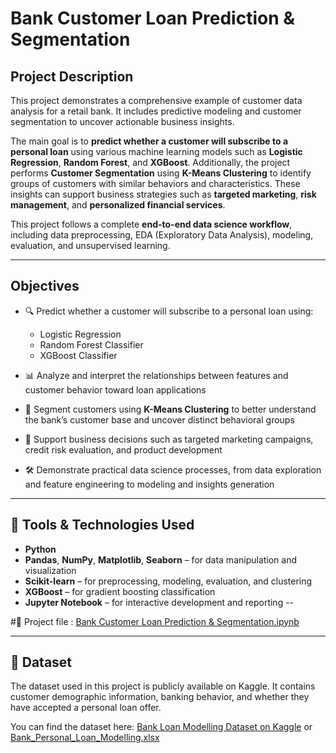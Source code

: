 
# Bank Customer Loan Prediction & Segmentation

## Project Description

This project demonstrates a comprehensive example of customer data analysis for a retail bank. It includes predictive modeling and customer segmentation to uncover actionable business insights.

The main goal is to **predict whether a customer will subscribe to a personal loan** using various machine learning models such as **Logistic Regression**, **Random Forest**, and **XGBoost**. Additionally, the project performs **Customer Segmentation** using **K-Means Clustering** to identify groups of customers with similar behaviors and characteristics. These insights can support business strategies such as **targeted marketing**, **risk management**, and **personalized financial services**.

This project follows a complete **end-to-end data science workflow**, including data preprocessing, EDA (Exploratory Data Analysis), modeling, evaluation, and unsupervised learning.

---

##  Objectives

* 🔍 Predict whether a customer will subscribe to a personal loan using:

  * Logistic Regression
  * Random Forest Classifier
  * XGBoost Classifier

* 📊 Analyze and interpret the relationships between features and customer behavior toward loan applications

* 👥 Segment customers using **K-Means Clustering** to better understand the bank’s customer base and uncover distinct behavioral groups

* 🎯 Support business decisions such as targeted marketing campaigns, credit risk evaluation, and product development

* 🛠️ Demonstrate practical data science processes, from data exploration and feature engineering to modeling and insights generation

---

## 🧰 Tools & Technologies Used

* **Python**
* **Pandas**, **NumPy**, **Matplotlib**, **Seaborn** – for data manipulation and visualization
* **Scikit-learn** – for preprocessing, modeling, evaluation, and clustering
* **XGBoost** – for gradient boosting classification
* **Jupyter Notebook** – for interactive development and reporting
--

#📄 Project file : [Bank Customer Loan Prediction & Segmentation.ipynb](Bank_Customer_Loan_Prediction&Segmentation.ipynb)

---

## 📎 Dataset

The dataset used in this project is publicly available on Kaggle. It contains customer demographic information, banking behavior, and whether they have accepted a personal loan offer.

You can find the dataset here: [Bank Loan Modelling Dataset on Kaggle](https://www.kaggle.com/datasets/itsmesunil/bank-loan-modelling)
or [Bank_Personal_Loan_Modelling.xlsx](Bank_Personal_Loan_Modelling.xlsx)

